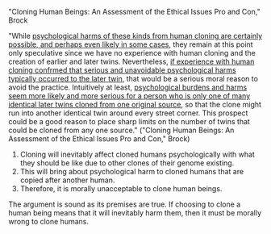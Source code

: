 "Cloning Human Beings: An Assessment of the Ethical Issues Pro and Con," Brock

"While <u>psychological harms of these kinds from human cloning are certainly possible, and perhaps even likely in some cases</u>, they remain at this point only speculative since we have no experience with human cloning and the creation of earlier and later twins. Nevertheless, <u>if experience with human cloning confrmed that serious and unavoidable psychological harms typically occurred to the later twin</u>, that would be a serious moral reason to avoid the practice. Intuitively at least, <u>psychological burdens and harms seem more likely and more serious for a person who is only one of many identical later twins cloned from one original source</u>, so that the clone might run into another identical twin around every street corner. This prospect could be a good reason to place sharp limits on the number of twins that could be cloned from any one source." ("Cloning Human Beings: An Assessment of the Ethical Issues Pro and Con," Brock)

1. Cloning will inevitably affect cloned humans psychologically with what they should be like due to other clones of their genome existing.
2. This will bring about psychological harm to cloned humans that are copied after another human.
3. Therefore, it is morally unacceptable to clone human beings.

The argument is sound as its premises are true. If choosing to clone a human being means that it will inevitably harm them, then it must be morally wrong to clone humans.
